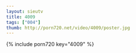 ```yaml
--- 
layout: sieutv
title: 4009
tags: ["004"]
thumb: http://porn720.net/video/4009/poster.jpg
---
```

{% include porn720 key="4009" %} 
